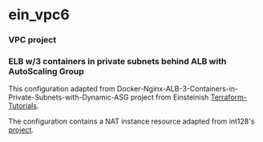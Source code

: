 # ein_vpc6

### VPC project
### ELB w/3 containers in private subnets behind ALB with AutoScaling Group

This configuration adapted from
Docker-Nginx-ALB-3-Containers-in-Private-Subnets-with-Dynamic-ASG project from
Einsteinish [Terraform-Tutorials](https://github.com/Einsteinish/Terraform-Turotials).

The configuration contains a NAT instance resource adapted from int128's [project](https://github.com/int128/terraform-aws-nat-instance).
